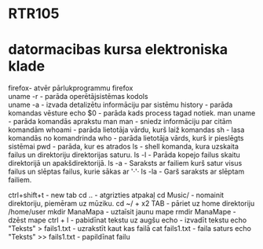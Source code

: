 
# RTR105
# datormacibas kursa elektroniska klade
firefox- atvēr pārlukprogrammu firefox  
uname -r - parāda operētājsistēmas kodols  
uname -a - izvada detalizētu informāciju par sistēmu
history - parāda komandas vēsture
echo $0 - parāda kads process tagad notiek.
man uname - parāda komandās aprakstu
man man - sniedz informāciju par citām komandām
whoami - parāda lietotāja vārdu, kurš laiž komandas
sh - lasa komandās no komandrinda
who - parāda lietotāja vārds, kurš ir pieslēgts sistēmai
pwd - parāda, kur es atrados
ls - shell komanda, kura uzskaita failus un direktoriju direktorijas saturu.
ls -l - Parāda kopejo failus skaitu direktorijā un apakšdirektorijā.
ls -a - Saraksts ar failiem kurš satur visus failus un slēptas failus, kurie sākas ar '·'·
ls -la - Garš saraksts ar slēptam failiem.

ctrl+shift+t - new tab
cd .. - atgrizties atpakaļ
cd Music/ - nomainit direktoriju, piemēram uz mūziku.
cd ~/ + x2 TAB - pāriet uz home direktoriju /home/user
mkdir ManaMapa - uztaīsit jaunu mape
rmdir ManaMape - dzēst mape
ctrl + l - pabidīnat tekstu uz augšu
echo - izvadīt tekstu
echo "Teksts" > fails1.txt - uzrakstīt kaut kas failā
cat fails1.txt - faila saturs
echo "Teksts" >> fails1.txt - papildīnat failu


